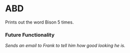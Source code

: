 # ABD

Prints out the word Bison 5 times.

### Future Functionality
*Sends an email to Frank to tell him how good looking he is.*

